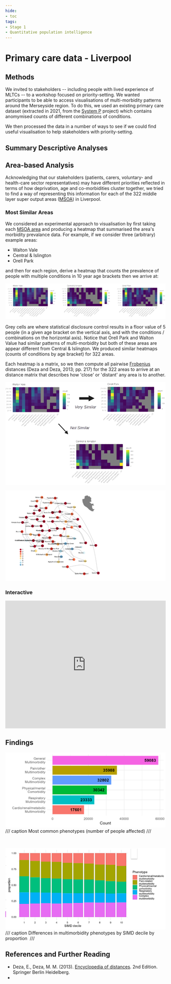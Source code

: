 ```yaml
---
hide:
- toc
tags:
- Stage 1
- Quantitative population intelligence
---
```


# Primary care data - Liverpool

## Methods
We invited to stakeholders -- including people with lived experience of MLTCs -- to a workshop focused on priority-setting.  We wanted participants to be able to access visualisations of multi-morbidity patterns around the Merseyside region.  To do this, we used an existing primary care dataset (extracted in 2021, from the [System P](https://www.strategyunitwm.nhs.uk/system-p) project) which contains anomymised counts of different combinations of conditions. 

We then processed the data in a number of ways to see if we could find useful visualisation to help stakeholders with priority-setting.

## Summary Descriptive Analyses

## Area-based Analysis
Acknowledging that our stakeholders (patients, carers, voluntary- and health-care sector representatives) may have different priorities reflected in terms of how deprivation, age and co-morbidities cluster together, we tried to find a way of representing this information for each of the 322 middle layer super output areas ([MSOA](https://www.ons.gov.uk/methodology/geography/ukgeographies/statisticalgeographies)) in Liverpool.   

### Most Similar Areas
We considered an experimental approach to visualisation by first taking each [MSOA area](https://www.ons.gov.uk/methodology/geography/ukgeographies/statisticalgeographies) and producing a heatmap that summarised the area's morbidity prevalance data.  For example, if we consider three (arbitrary) example areas:

  * Walton Vale
  * Central & Islington
  * Orell Park

and then for each region, derive a heatmap that counts the prevalence of people with multiple conditions in 10 year age brackets then we arrive at:

![1](../assets/example-3-areas.png)

Grey cells are where statistical disclosure control results in a floor value of 5 people (in a given age bracket on the vertical axis, and with the conditions / combinations on the horizontal axis).  Notice that Orell Park and Walton Value had similar patterns of multi-morbidity but both of these areas are appear different from Central & Islington.  We produced similar heatmaps (counts of conditions by age bracket) for 322 areas.

Each heatmap is a matrix, so we then compute all pairwise [Frobenius](https://en.wikipedia.org/wiki/Matrix_norm#Frobenius_norm) distances (Deza and Deza, 2013; pp. 217) for the 322 areas to arrive at an distance matrix that describes how 'close' or 'distant' any area is to another.

![1](../assets/example-similarity.png)

![1](../assets/composite-network-plot-for-web.png)

### Interactive

<iframe src="https://systematic-nihr.github.io/network-interactive-example/networkInteractive1.html" title="D3" width="100%" height="400" style="border:none;"></iframe>
<br />


## Findings 

![1](../assets/glasgow-hi-1.PNG)
/// caption
Most common phenotypes (number of people affected)
///

<br>

![2](../assets/glasgow-hi-2.PNG)
/// caption
Differences in multimorbidity phenotypes by SIMD decile by proportion 
///

## References and Further Reading
 * Deza, E., Deza, M. M. (2013). [Encyclopedia of distances](https://link.springer.com/book/10.1007/978-3-662-52844-0). 2nd Edition. Springer Berlin Heidelberg.
 * 
